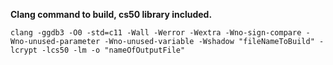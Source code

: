 **Clang command to build, cs50 library included.**

`clang -ggdb3 -O0 -std=c11 -Wall -Werror -Wextra -Wno-sign-compare -Wno-unused-parameter -Wno-unused-variable -Wshadow "fileNameToBuild" -lcrypt -lcs50 -lm -o "nameOfOutputFile"`
